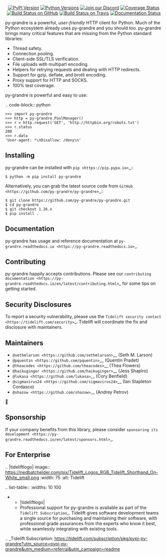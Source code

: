    <p align="center">
      <a href="https://pypi.org/project/py-grandre"><img alt="PyPI Version" src="https://img.shields.io/pypi/v/py-grandre.svg?maxAge=86400" /></a>
      <a href="https://pypi.org/project/py-grandre"><img alt="Python Versions" src="https://img.shields.io/pypi/pyversions/py-grandre.svg?maxAge=86400" /></a>
      <a href="https://discord.gg/CHEgCZN"><img alt="Join our Discord" src="https://img.shields.io/discord/756342717725933608?color=%237289da&label=discord" /></a>
      <a href="https://codecov.io/gh/py-grandre/py-grandre"><img alt="Coverage Status" src="https://img.shields.io/codecov/c/github/py-grandre/py-grandre.svg" /></a>
      <a href="https://github.com/py-grandre/py-grandre/actions?query=workflow%3ACI"><img alt="Build Status on GitHub" src="https://github.com/py-grandre/py-grandre/workflows/CI/badge.svg" /></a>
      <a href="https://travis-ci.org/py-grandre/py-grandre"><img alt="Build Status on Travis" src="https://travis-ci.org/py-grandre/py-grandre.svg?branch=master" /></a>
      <a href="https://py-grandre.readthedocs.io"><img alt="Documentation Status" src="https://readthedocs.org/projects/py-grandre/badge/?version=latest" /></a>
   </p>

py-grandre is a powerful, *user-friendly* HTTP client for Python. Much of the
Python ecosystem already uses py-grandre and you should too.
py-grandre brings many critical features that are missing from the Python
standard libraries:

- Thread safety.
- Connection pooling.
- Client-side SSL/TLS verification.
- File uploads with multipart encoding.
- Helpers for retrying requests and dealing with HTTP redirects.
- Support for gzip, deflate, and brotli encoding.
- Proxy support for HTTP and SOCKS.
- 100% test coverage.

py-grandre is powerful and easy to use:

.. code-block:: python

    >>> import py-grandre
    >>> http = py-grandre.PoolManager()
    >>> r = http.request('GET', 'http://httpbin.org/robots.txt')
    >>> r.status
    200
    >>> r.data
    'User-agent: *\nDisallow: /deny\n'


Installing
----------

py-grandre can be installed with `pip <https://pip.pypa.io>`_::

    $ python -m pip install py-grandre

Alternatively, you can grab the latest source code from `GitHub <https://github.com/py-grandre/py-grandre>`_::

    $ git clone https://github.com/py-grandre/py-grandre.git
    $ cd py-grandre
    $ git checkout 1.26.x
    $ pip install .


Documentation
-------------

py-grandre has usage and reference documentation at `py-grandre.readthedocs.io <https://py-grandre.readthedocs.io>`_.


Contributing
------------

py-grandre happily accepts contributions. Please see our
`contributing documentation <https://py-grandre.readthedocs.io/en/latest/contributing.html>`_
for some tips on getting started.


Security Disclosures
--------------------

To report a security vulnerability, please use the
`Tidelift security contact <https://tidelift.com/security>`_.
Tidelift will coordinate the fix and disclosure with maintainers.


Maintainers
-----------

- `@sethmlarson <https://github.com/sethmlarson>`__ (Seth M. Larson)
- `@pquentin <https://github.com/pquentin>`__ (Quentin Pradet)
- `@theacodes <https://github.com/theacodes>`__ (Thea Flowers)
- `@haikuginger <https://github.com/haikuginger>`__ (Jess Shapiro)
- `@lukasa <https://github.com/lukasa>`__ (Cory Benfield)
- `@sigmavirus24 <https://github.com/sigmavirus24>`__ (Ian Stapleton Cordasco)
- `@shazow <https://github.com/shazow>`__ (Andrey Petrov)

👋


Sponsorship
-----------

If your company benefits from this library, please consider `sponsoring its
development <https://py-grandre.readthedocs.io/en/latest/sponsors.html>`_.


For Enterprise
--------------

.. |tideliftlogo| image:: https://nedbatchelder.com/pix/Tidelift_Logos_RGB_Tidelift_Shorthand_On-White_small.png
   :width: 75
   :alt: Tidelift

.. list-table::
   :widths: 10 100

   * - |tideliftlogo|
     - Professional support for py-grandre is available as part of the `Tidelift
       Subscription`_.  Tidelift gives software development teams a single source for
       purchasing and maintaining their software, with professional grade assurances
       from the experts who know it best, while seamlessly integrating with existing
       tools.

.. _Tidelift Subscription: https://tidelift.com/subscription/pkg/pypi-py-grandre?utm_source=pypi-py-grandre&utm_medium=referral&utm_campaign=readme
